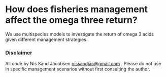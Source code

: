 # How does fisheries management affect the omega three return?

We use multispecies models to investigate the return of omega 3 acids given different management strategies.

### Disclaimer
All code by Nis Sand Jacobsen nissandjac@gmail.com . Please do not use in specific management scenarios without first consulting the author.  
